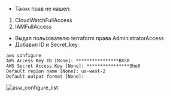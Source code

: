 - Таких прав не нашел:
1. CloudWatchFullAccess
2. IAMFullAccess
- Выдал пользователю terraform права AdministratorAccess
- Добавил ID и Secret_key
```
aws configure
AWS Access Key ID [None]: ****************BXSR
AWS Secret Access Key [None]: ****************3ho0
Default region name [None]: us-west-2
Default output format [None]:
```
![asw_configure_list](https://user-images.githubusercontent.com/79650628/130348079-9fab8c4b-3502-4ab6-bc38-47bd1bc3f2b3.jpg)
